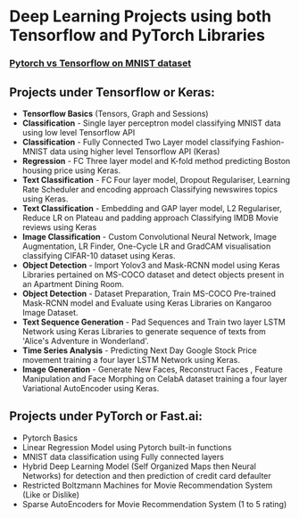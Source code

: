 # Deep Learning Projects using both Tensorflow and PyTorch Libraries

### [Pytorch vs Tensorflow on MNIST dataset](https://github.com/ZohebAbai/DeepLearning-Projects/blob/master/Pytorch_vs_Tensorflow.ipynb)

## Projects under Tensorflow or Keras: 

* **Tensorflow Basics** (Tensors, Graph and Sessions)
* **Classification** - Single layer perceptron model classifying MNIST data using low level Tensorflow API
* **Classification** - Fully Connected Two Layer model classifying Fashion-MNIST data using higher level Tensorflow API (Keras)
* **Regression** - FC Three layer model and K-fold method predicting Boston housing price using Keras.
* **Text Classification** - FC Four layer model, Dropout Regulariser, Learning Rate Scheduler and encoding approach Classifying newswires topics using Keras. 
* **Text Classification** - Embedding and GAP layer model, L2  Regulariser, Reduce LR on Plateau and padding approach Classifying IMDB Movie reviews using Keras
* **Image Classification** - Custom Convolutional Neural Network, Image Augmentation, LR Finder, One-Cycle LR and GradCAM visualisation  classifying CIFAR-10 dataset using Keras.
* **Object Detection** - Import Yolov3 and Mask-RCNN model using Keras Libraries pertained on MS-COCO dataset and detect objects present in an Apartment Dining Room.
* **Object Detection** - Dataset Preparation, Train MS-COCO Pre-trained Mask-RCNN model and Evaluate using Keras Libraries on Kangaroo Image Dataset.
* **Text Sequence Generation** - Pad Sequences and Train two layer LSTM Network using Keras Libraries to generate sequence of texts from 'Alice's Adventure in Wonderland'.
* **Time Series Analysis** - Predicting Next Day Google Stock Price movement training a four layer LSTM Network using Keras.
* **Image Generation** - Generate New Faces, Reconstruct Faces , Feature Manipulation and Face Morphing on CelabA dataset training a four layer Variational AutoEncoder using Keras.

## Projects under PyTorch or Fast.ai:
* Pytorch Basics
* Linear Regression Model using Pytorch built-in functions
* MNIST data classification using Fully connected layers
* Hybrid Deep Learning Model (Self Organized Maps then Neural Networks) for detection and then prediction of credit card defaulter
* Restricted Boltzmann Machines for Movie Recommendation System (Like or Dislike)
* Sparse AutoEncoders for Movie Recommendation System (1 to 5 rating)

